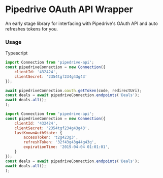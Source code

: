 # Pipedrive OAuth API Wrapper

An early stage library for interfacing with Pipedrive's OAuth API and auto refreshes tokens for you.

### Usage

Typescript

```javascript
import Connection from 'pipedrive-api';
const pipedriveConnection = new Connection({
    clientId: '432424',
    clientSecret: '2354tgf234g43g43'
});

await pipedriveConnection.oauth.getToken(code, redirectUri);
const deals = await pipedriveConnection.endpoints('Deals');
await deals.all();
);
```

```javascript
import Connection from 'pipedrive-api';
const pipedriveConnection = new Connection({
    clientId: '432424',
    clientSecret: '2354tgf234g43g43',
    lastKnownAuthState: {
        accessToken: 't2g423g3',
        refreshToken: '32f43g43g44g43g',
        expirationTime: '2019-04-04 01:01:01',
    }
});
const deals = await pipedriveConnection.endpoints('Deals');
await deals.all();
);
```

